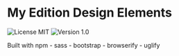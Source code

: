 # My Edition Design Elements
![License MIT](https://img.shields.io/badge/license-MIT-blue.svg) ![Version 1.0](https://img.shields.io/badge/version-1.0-brightgreen.svg)

Built with npm - sass - bootstrap - browserify - uglify 
